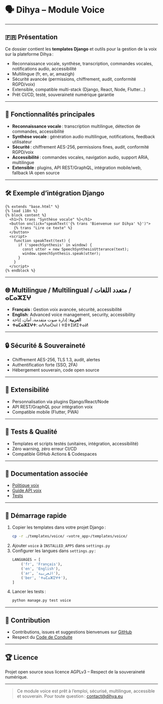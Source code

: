 # 🗣️ Dihya – Module Voice

---

## 🇫🇷 Présentation

Ce dossier contient les **templates Django** et outils pour la gestion de la voix sur la plateforme Dihya :
- Reconnaissance vocale, synthèse, transcription, commandes vocales, notifications audio, accessibilité
- Multilingue (fr, en, ar, amazigh)
- Sécurité avancée (permissions, chiffrement, audit, conformité RGPD/voix)
- Extensible, compatible multi-stack (Django, React, Node, Flutter…)
- Prêt CI/CD, testé, souveraineté numérique garantie

---

## 🚀 Fonctionnalités principales

- **Reconnaissance vocale** : transcription multilingue, détection de commandes, accessibilité
- **Synthèse vocale** : génération audio multilingue, notifications, feedback utilisateur
- **Sécurité** : chiffrement AES-256, permissions fines, audit, conformité RGPD/voix
- **Accessibilité** : commandes vocales, navigation audio, support ARIA, multilingue
- **Extensible** : plugins, API REST/GraphQL, intégration mobile/web, fallback IA open source

---

## 🛠️ Exemple d’intégration Django

```django
{% extends "base.html" %}
{% load i18n %}
{% block content %}
  <h1>{% trans "Synthèse vocale" %}</h1>
  <button onclick="speakText('{% trans 'Bienvenue sur Dihya' %}')">
    {% trans "Lire ce texte" %}
  </button>
  <script>
    function speakText(text) {
      if ('speechSynthesis' in window) {
        const utter = new SpeechSynthesisUtterance(text);
        window.speechSynthesis.speak(utter);
      }
    }
  </script>
{% endblock %}
```

---

## 🌐 Multilingue / Multilingual / متعدد اللغات / ⴰⵎⴰⵣⵉⵖ

- **Français** : Gestion voix avancée, sécurité, accessibilité
- **English**: Advanced voice management, security, accessibility
- **العربية**: إدارة صوت متقدمة، أمان، إتاحة
- **ⵜⴰⵎⴰⵣⵉⵖⵜ**: ⴰⴷⴷⴰⵔⴰⵏ ⵏ ⵜⵓⵜⵉⵍⵉⵜⴰⵍ

---

## 🔒 Sécurité & Souveraineté

- Chiffrement AES-256, TLS 1.3, audit, alertes
- Authentification forte (SSO, 2FA)
- Hébergement souverain, code open source

---

## 🧩 Extensibilité

- Personnalisation via plugins Django/React/Node
- API REST/GraphQL pour intégration voix
- Compatible mobile (Flutter, PWA)

---

## 🧪 Tests & Qualité

- Templates et scripts testés (unitaires, intégration, accessibilité)
- Zéro warning, zéro erreur CI/CD
- Compatible GitHub Actions & Codespaces

---

## 📄 Documentation associée

- [Politique voix](./policy.md)
- [Guide API voix](../../../../docs/api_voice.md)
- [Tests](../../../../tests/voice/)

---

## 🏁 Démarrage rapide

1. Copier les templates dans votre projet Django :
   ```bash
   cp -r ./templates/voice/ <votre_app>/templates/voice/
   ```
2. Ajouter `voice` à `INSTALLED_APPS` dans `settings.py`
3. Configurer les langues dans `settings.py` :
   ```python
   LANGUAGES = [
       ('fr', 'Français'),
       ('en', 'English'),
       ('ar', 'العربية'),
       ('ber', 'ⵜⴰⵎⴰⵣⵉⵖⵜ'),
   ]
   ```
4. Lancer les tests :
   ```bash
   python manage.py test voice
   ```

---

## 🤝 Contribution

- Contributions, issues et suggestions bienvenues sur [GitHub](https://github.com/DihyaOrg/Dihya)
- Respect du [Code de Conduite](../../../../CODE_OF_CONDUCT.md)

---

## 🏆 Licence

Projet open source sous licence AGPLv3 – Respect de la souveraineté numérique.

---

> Ce module voice est prêt à l’emploi, sécurisé, multilingue, accessible et souverain.
> Pour toute question : [contact@dihya.eu](mailto:contact@dihya.eu)
